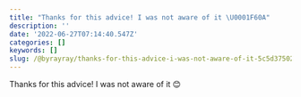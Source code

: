 ```yaml
---
title: "Thanks for this advice! I was not aware of it \U0001F60A"
description: ''
date: '2022-06-27T07:14:40.547Z'
categories: []
keywords: []
slug: /@byrayray/thanks-for-this-advice-i-was-not-aware-of-it-5c5d3750252a
---
```


Thanks for this advice! I was not aware of it 😊